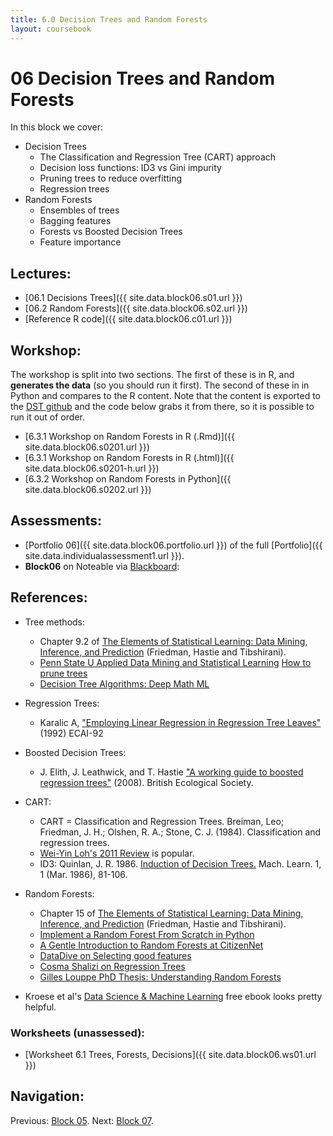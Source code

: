 ```yaml
---
title: 6.0 Decision Trees and Random Forests
layout: coursebook
---
```

# 06 Decision Trees and Random Forests

In this block we cover:

* Decision Trees
  * The Classification and Regression Tree (CART) approach
  * Decision loss functions: ID3 vs Gini impurity
  * Pruning trees to reduce overfitting
  * Regression trees
* Random Forests
  * Ensembles of trees
  * Bagging features
  * Forests vs Boosted Decision Trees
  * Feature importance
  
## Lectures:

*  [06.1 Decisions Trees]({{ site.data.block06.s01.url }})
*  [06.2 Random Forests]({{ site.data.block06.s02.url }})
  * [Reference R code]({{ site.data.block06.c01.url }})

## Workshop:

The workshop is split into two sections. The first of these is in R, and **generates the data** (so you should run it first). The second of these in in Python and compares to the R content. Note that the content is exported to the [DST github](https://github.com/dsbristol/dst/tree/master/data) and the code below grabs it from there, so it is possible to run it out of order.

* [6.3.1 Workshop on Random Forests in R (.Rmd)]({{ site.data.block06.s0201.url }})
* [6.3.1 Workshop on Random Forests in R (.html)]({{ site.data.block06.s0201-h.url }})
* [6.3.2 Workshop on Random Forests in Python]({{ site.data.block06.s0202.url }})

## Assessments:

* [Portfolio 06]({{ site.data.block06.portfolio.url }}) of the full [Portfolio]({{ site.data.individualassessment1.url }}).
* **Block06** on Noteable via [Blackboard](https://www.ole.bris.ac.uk/ultra/courses/_255714_1/cl/outline):

## References:

* Tree methods:
  * Chapter 9.2 of [The Elements of Statistical Learning: Data Mining, Inference, and Prediction](https://web.stanford.edu/~hastie/Papers/ESLII.pdf) (Friedman, Hastie and Tibshirani).
  - [Penn State U Applied Data Mining and Statistical Learning](https://online.stat.psu.edu/stat508/) [How to prune trees](https://online.stat.psu.edu/stat508/lesson/11/11.8/11.8.2)
  - [Decision Tree Algorithms: Deep Math ML](https://medium.com/deep-math-machine-learning-ai/chapter-4-decision-trees-algorithms-b93975f7a1f1)
* Regression Trees:
  - Karalic A, ["Employing Linear Regression in Regression Tree Leaves"](http://citeseerx.ist.psu.edu/viewdoc/summary?doi=10.1.1.35.3091) (1992) ECAI-92
* Boosted Decision Trees:
  - J. Elith, J. Leathwick, and T. Hastie ["A working guide to boosted regression trees"](https://besjournals.onlinelibrary.wiley.com/doi/full/10.1111/j.1365-2656.2008.01390.x) (2008). British Ecological Society.
* CART:
  -  CART = Classification and Regression Trees. Breiman, Leo; Friedman, J. H.; Olshen, R. A.; Stone, C. J. (1984). Classification and regression trees.
  - [Wei-Yin Loh's 2011  Review](https://onlinelibrary.wiley.com/doi/full/10.1002/widm.8?casa_token=zVBiCZT6d24AAAAA%3AoZIV06S8oIjh5erpzsC0yzVmMFP6ilRntX9qfzmk8KNgKr-FKbWxCkxax1biS2eP8_o5h7bzPpkD5A) is popular.
  * ID3:  Quinlan, J. R. 1986. [Induction of Decision Trees.](https://link.springer.com/article/10.1007/BF00116251) Mach. Learn. 1, 1 (Mar. 1986), 81-106.
* Random Forests:
  * Chapter 15 of [The Elements of Statistical Learning: Data Mining, Inference, and Prediction](https://web.stanford.edu/~hastie/Papers/ESLII.pdf) (Friedman, Hastie and Tibshirani).
  - [Implement a Random Forest From Scratch in Python](https://machinelearningmastery.com/implement-random-forest-scratch-python/)
  - [A Gentle Introduction to Random Forests at CitizenNet](http://blog.citizennet.com/blog/2012/11/10/random-forests-ensembles-and-performance-metrics)
  - [DataDive on Selecting good features](https://blog.datadive.net/selecting-good-features-part-iii-random-forests/)
  * [Cosma Shalizi on Regression Trees](http://www.stat.cmu.edu/~cshalizi/350-2006/lecture-10.pdf)
  * [Gilles Louppe PhD Thesis: Understanding Random Forests](https://arxiv.org/pdf/1407.7502.pdf)

* Kroese et al's [Data Science & Machine Learning](https://acems.org.au/data-science-machine-learning-book-available-download) free ebook looks pretty helpful.

### Worksheets (unassessed):

* [Worksheet 6.1 Trees, Forests, Decisions]({{ site.data.block06.ws01.url }})

## Navigation:

Previous: [Block 05](05.md).
Next: [Block 07](07.md).
